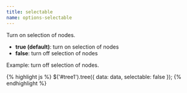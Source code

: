 ```yaml
---
title: selectable
name: options-selectable
---
```


Turn on selection of nodes.

-   **true (default)**: turn on selection of nodes
-   **false**: turn off selection of nodes

Example: turn off selection of nodes.

{% highlight js %}
$('#tree1').tree({
data: data,
selectable: false
});
{% endhighlight %}
